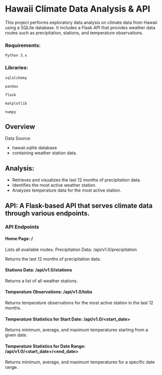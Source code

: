 #  Hawaii Climate Data Analysis & API
This project performs exploratory data analysis on climate data from Hawaii using a SQLite database. It includes a Flask API that provides weather data routes such as precipitation, stations, and temperature observations.

### Requirements:

`Python 3.x`

### Libraries:

`sqlalchemy` 

`pandas` 

`flask`

`matplotlib`

`numpy`

## Overview
Data Source:
- hawaii.sqlite database
- containing weather station data.
## Analysis:
- Retrieves and visualizes the last 12 months of precipitation data.
- Identifies the most active weather station.
- Analyzes temperature data for the most active station.

## API: A Flask-based API that serves climate data through various endpoints.

### API Endpoints
#### Home Page: /

Lists all available routes.
Precipitation Data: /api/v1.0/precipitation

Returns the last 12 months of precipitation data.

#### Stations Data: /api/v1.0/stations

Returns a list of all weather stations.

#### Temperature Observations: /api/v1.0/tobs

Returns temperature observations for the most active station in the last 12 months.

#### Temperature Statistics for Start Date: /api/v1.0/<start_date>

Returns minimum, average, and maximum temperatures starting from a given date.

#### Temperature Statistics for Date Range: /api/v1.0/<start_date>/<end_date>

Returns minimum, average, and maximum temperatures for a specific date range.
